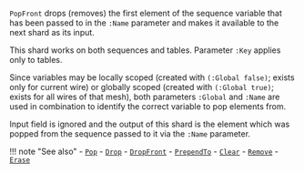 `PopFront` drops (removes) the first element of the sequence variable that has been passed to in the `:Name` parameter and makes it available to the next shard as its input.

This shard works on both sequences and tables. Parameter `:Key` applies only to tables.

Since variables may be locally scoped (created with `(:Global false)`; exists only for current wire) or globally scoped (created with `(:Global true)`; exists for all wires of that mesh), both parameters `:Global` and `:Name` are used in combination to identify the correct variable to pop elements from. 

Input field is ignored and the output of this shard is the element which was popped from the sequence passed to it via the `:Name` parameter. 

!!! note "See also"
    - [`Pop`](../Pop)
    - [`Drop`](../Drop)
    - [`DropFront`](../DropFront)
    - [`PrependTo`](../PrependTo)
    - [`Clear`](../Clear)
    - [`Remove`](../Remove)
    - [`Erase`](../Erase)
   
